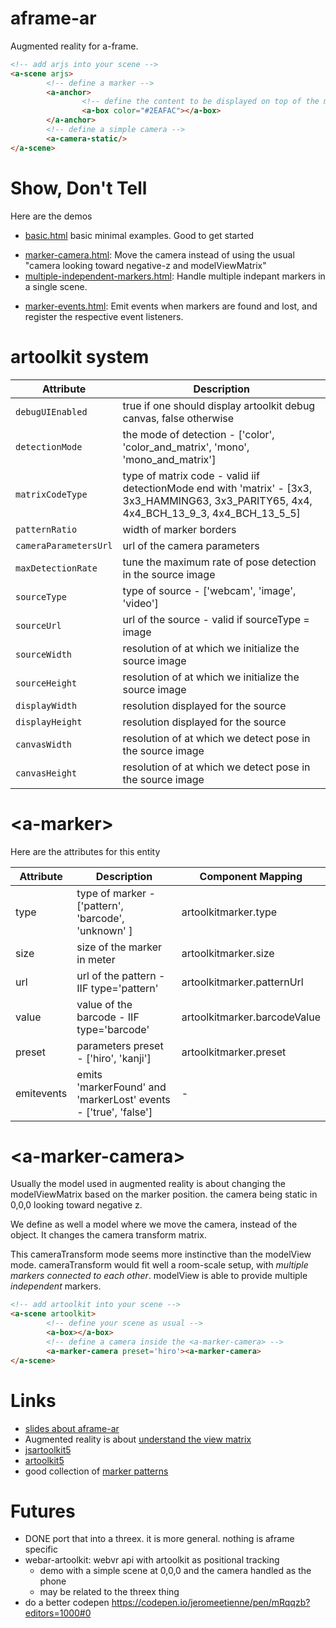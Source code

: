 # aframe-ar
Augmented reality for a-frame.

```html
<!-- add arjs into your scene -->
<a-scene arjs>
        <!-- define a marker -->
        <a-anchor>
                <!-- define the content to be displayed on top of the marker -->
                <a-box color="#2EAFAC"></a-box>
        </a-anchor>
        <!-- define a simple camera -->
        <a-camera-static/>
</a-scene>
```

# Show, Don't Tell
Here are the demos

- [basic.html](https://jeromeetienne.github.io/AR.js/aframe/examples/basic.html)
basic minimal examples. Good to get started
<!-- - [demo.html](https://jeromeetienne.github.io/AR.js/aframe/examples/demo.html)
shows you all the possibilities of aframe-ar. You can play around -->
- [marker-camera.html](https://jeromeetienne.github.io/AR.js/aframe/examples/marker-camera.html):
Move the camera instead of using the usual "camera looking toward negative-z and modelViewMatrix"
- [multiple-independent-markers.html](https://jeromeetienne.github.io/AR.js/aframe/examples/multiple-independent-markers.html):
Handle multiple indepant markers in a single scene.
<!-- - [hatsune-minecraft.html](https://jeromeetienne.github.io/AR.js/aframe/examples/minecraft.html):
include a hatsune miku or minecraft avatar on the marker -->
- [marker-events.html](https://jeromeetienne.github.io/AR.js/aframe/examples/marker-events.html):
Emit events when markers are found and lost, and register the respective event listeners.

# artoolkit system

| Attribute | Description |
| --- | --- |
| `debugUIEnabled` | true if one should display artoolkit debug canvas, false otherwise |
| `detectionMode` | the mode of detection - ['color', 'color_and_matrix', 'mono', 'mono_and_matrix'] |
| `matrixCodeType` | type of matrix code - valid iif detectionMode end with 'matrix' - [3x3, 3x3_HAMMING63, 3x3_PARITY65, 4x4, 4x4_BCH_13_9_3, 4x4_BCH_13_5_5] |
| `patternRatio` | width of marker borders |
| `cameraParametersUrl` | url of the camera parameters |
| `maxDetectionRate` | tune the maximum rate of pose detection in the source image |
| `sourceType` | type of source - ['webcam', 'image', 'video'] |
| `sourceUrl` | url of the source - valid if sourceType = image|video |
| `sourceWidth` | resolution of at which we initialize the source image |
| `sourceHeight` | resolution of at which we initialize the source image |
| `displayWidth` | resolution displayed for the source  |
| `displayHeight` | resolution displayed for the source  |
| `canvasWidth` | resolution of at which we detect pose in the source image |
| `canvasHeight` | resolution of at which we detect pose in the source image |

# \<a-marker\>

Here are the attributes for this entity

| Attribute | Description | Component Mapping |
| --- | --- | --- |
| type | type of marker - ['pattern', 'barcode', 'unknown' ] | artoolkitmarker.type |
| size | size of the marker in meter | artoolkitmarker.size |
| url | url of the pattern - IIF type='pattern' | artoolkitmarker.patternUrl |
| value | value of the barcode - IIF type='barcode' | artoolkitmarker.barcodeValue |
| preset | parameters preset - ['hiro', 'kanji'] | artoolkitmarker.preset |
| emitevents | emits 'markerFound' and 'markerLost' events - ['true', 'false'] | - |


# \<a-marker-camera\>
Usually the model used in augmented reality is about changing the modelViewMatrix
based on the marker position. the camera being static in 0,0,0 looking toward negative z.

We define as well a model where we move the camera, instead of the object.
It changes the camera transform matrix.

This cameraTransform mode seems more instinctive than the modelView mode.
cameraTransform would fit well a room-scale setup, with *multiple markers connected to each other*.
modelView is able to provide multiple *independent* markers.

```html
<!-- add artoolkit into your scene -->
<a-scene artoolkit>
        <!-- define your scene as usual -->
        <a-box></a-box>
        <!-- define a camera inside the <a-marker-camera> -->
        <a-marker-camera preset='hiro'><a-marker-camera>
</a-scene>
```

# Links

- [slides about aframe-ar](http://jeromeetienne.github.io/slides/artoolkit-aframe/)
- Augmented reality is about [understand the view matrix](http://www.3dgep.com/understanding-the-view-matrix/)
- [jsartoolkit5](https://github.com/artoolkit/jsartoolkit5)
- [artoolkit5](https://github.com/artoolkit/artoolkit5/)
- good collection of [marker patterns](https://github.com/artoolkit/artoolkit5/tree/master/doc/patterns)

# Futures
- DONE port that into a threex. it is more general. nothing is aframe specific
- webar-artoolkit: webvr api with artoolkit as positional tracking
  - demo with a simple scene at 0,0,0 and the camera handled as the phone
  - may be related to the threex thing
- do a better codepen https://codepen.io/jeromeetienne/pen/mRqqzb?editors=1000#0
